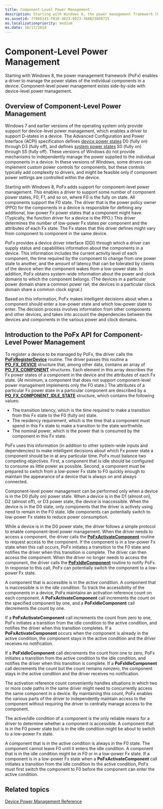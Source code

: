 ```yaml
---
title: Component-Level Power Management
description: Starting with Windows 8, the power management framework (PoFx) enables a driver to manage the power states of the individual components in a device. Component-level power management exists side-by-side with device-level power management.
ms.assetid: 77866143-FB10-4623-9923-368B23808715
ms.localizationpriority: medium
ms.date: 10/17/2018
---
```


# Component-Level Power Management


Starting with Windows 8, the power management framework (PoFx) enables a driver to manage the power states of the individual components in a device. Component-level power management exists side-by-side with device-level power management.

## Overview of Component-Level Power Management


Windows 7 and earlier versions of the operating system only provide support for device-level power management, which enables a driver to support D-states in a device. The Advanced Configuration and Power Interface (ACPI) specification defines [device power states](device-power-states.md) D0 (fully on) through D3 (fully off), and defines [system power states](system-power-states.md) S0 (fully on) through S5 (fully off). These versions of Windows do not provide mechanisms to independently manage the power supplied to the individual components in a device. In these versions of Windows, some drivers can implement custom power controls for components, but these controls typically add complexity to drivers, and might be feasible only if component power settings are controlled within the device.

Starting with Windows 8, PoFx adds support for component-level power management. This enables a driver to support some number of component power states, F0, F1, and so on, where F0 is the fully on state. All components support the F0 state. The driver that is the power policy owner (PPO) for the components in a device is responsible for defining any additional, low-power Fx power states that a component might have. (Typically, the function driver for a device is the PPO.) This driver determines the number of low-power Fx states per component and the attributes of each Fx state. The Fx states that this driver defines might vary from component to component in the same device.

PoFx provides a device driver interface (DDI) through which a driver can supply status and capabilities information about the components in a device. This information includes the current activity level of each component, the time required by the component to change from one power state to another, and the amount of latency that can be tolerated by clients of the device when the component wakes from a low-power state. In addition, PoFx obtains system-wide information about the power and clock domains to which the component belongs. (The devices in a particular power domain share a common power rail; the devices in a particular clock domain share a common clock signal.)

Based on this information, PoFx makes intelligent decisions about when a component should enter a low-power state and which low-power state to enter. The decision process involves information from other components and other devices, and takes into account the dependencies between the devices and components in the various power and clock domains.

## Introduction to the PoFx API for Component-Level Power Management


To register a device to be managed by PoFx, the driver calls the [**PoFxRegisterDevice**](https://docs.microsoft.com/windows-hardware/drivers/ddi/wdm/nf-wdm-pofxregisterdevice) routine. The driver passes this routine a [**PO\_FX\_DEVICE**](https://docs.microsoft.com/windows-hardware/drivers/ddi/wdm/ns-wdm-_po_fx_device_v1) structure that, among other data, contains an array of [**PO\_FX\_COMPONENT**](https://docs.microsoft.com/windows-hardware/drivers/ddi/wdm/ns-wdm-_po_fx_component_v1) structures. Each element in this array describes the Fx power states of a component in the device and the attributes of each Fx state. (At minimum, a component that does not support component-level power management implements only the F0 state.) The attributes of a particular Fx power state in a particular component are described by a [**PO\_FX\_COMPONENT\_IDLE\_STATE**](https://docs.microsoft.com/windows-hardware/drivers/ddi/wdm/ns-wdm-_po_fx_component_idle_state) structure, which contains the following values:

-   The transition latency, which is the time required to make a transition from this Fx state to the F0 (fully on) state.
-   The residency requirement, which is the time that a component must spend in this Fx state to make a transition to the state worthwhile.
-   The nominal power, which is the power that is consumed by the component in this Fx state.

PoFx uses this information (in addition to other system-wide inputs and dependencies) to make intelligent decisions about which Fx power state a component should be in at any particular time. PoFx must balance two competing objectives. First, a component that is idle should be configured to consume as little power as possible. Second, a component must be prepared to switch from a low-power Fx state to F0 quickly enough to maintain the appearance of a device that is always on and always connected.

Component-level power management can be performed only when a device is in the D0 (fully on) power state. When a device is in the D1 (almost on), D2 (almost off), or D3 power state, the device is inaccessible. When the device is in the D0 state, only components that the driver is actively using need to remain in the F0 state. Idle components can potentially switch to low-power Fx states to reduce power consumption.

While a device is in the D0 power state, the driver follows a simple protocol to enable component-level power management. When the driver needs to access a component, the driver calls the [**PoFxActivateComponent**](https://docs.microsoft.com/windows-hardware/drivers/ddi/wdm/nf-wdm-pofxactivatecomponent) routine to request access to the component. If the component is in a low-power Fx state when this call occurs, PoFx initiates a transition to the F0 state and notifies the driver when this transition is complete. The driver can then access the component. When the driver no longer needs to access the component, the driver calls the [**PoFxIdleComponent**](https://docs.microsoft.com/windows-hardware/drivers/ddi/wdm/nf-wdm-pofxidlecomponent) routine to notify PoFx. In response to this call, PoFx can potentially switch the component to a low-power Fx state.

A component that is accessible is in the *active condition*. A component that is inaccessible is in the *idle condition*. To track the accessibility of the components in a device, PoFx maintains an activation reference count on each component. A **PoFxActivateComponent** call increments the count on the specified component by one, and a **PoFxIdleComponent** call decrements the count by one.

If a **PoFxActivateComponent** call increments the count from zero to one, PoFx initiates a transition from the idle condition to the active condition, and notifies the driver when this transition completes. If a **PoFxActivateComponent** occurs when the component is already in the active condition, the component stays in the active condition and the driver receives no notification.

If a **PoFxIdleComponent** call decrements the count from one to zero, PoFx initiates a transition from the active condition to the idle condition, and notifies the driver when this transition is complete. If a **PoFxIdleComponent** call decrements the count but the count remains nonzero, the component stays in the active condition and the driver receives no notification.

The activation reference count conveniently handles situations in which two or more code paths in the same driver might need to concurrently access the same component in a device. By maintaining this count, PoFx enables the various parts of the driver to independently maintain access to the component without requiring the driver to centrally manage access to the component.

The active/idle condition of a component is the only reliable means for a driver to determine whether a component is accessible. A component that is in the F0 power state but is in the idle condition might be about to switch to a low-power Fx state.

A component that is in the active condition is always in the F0 state. The component cannot leave F0 until it enters the idle condition. A component that is in the idle condition might be in F0 or in a low-power Fx state. If a component is in a low-power Fx state when a **PoFxActivateComponent** call initiates a transition from the idle condition to the active condition, PoFx must first switch the component to F0 before the component can enter the active condition.

## Related topics

[Device Power Management Reference](device-power-management-reference.md)  
